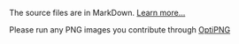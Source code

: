 The source files are in MarkDown. [Learn more...](https://daringfireball.net/projects/markdown/)

Please run any PNG images you contribute through [OptiPNG](https://optipng.sf.net)
